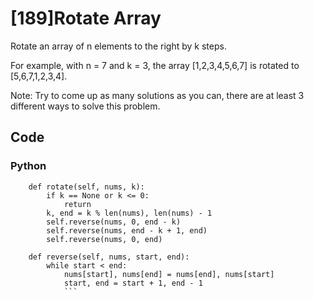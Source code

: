 # [189]Rotate Array

Rotate an array of n elements to the right by k steps.

For example, with n = 7 and k = 3, the array [1,2,3,4,5,6,7] is rotated to [5,6,7,1,2,3,4].

Note:
Try to come up as many solutions as you can, there are at least 3 different ways to solve this problem.

## Code

### Python

```class Solution(object):
    def rotate(self, nums, k):
        if k == None or k <= 0:
            return
        k, end = k % len(nums), len(nums) - 1
        self.reverse(nums, 0, end - k)
        self.reverse(nums, end - k + 1, end)
        self.reverse(nums, 0, end)
        
    def reverse(self, nums, start, end):
        while start < end:
            nums[start], nums[end] = nums[end], nums[start]
            start, end = start + 1, end - 1
            ```



